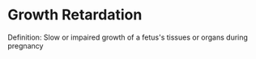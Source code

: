 # Growth Retardation

Definition: Slow or impaired growth of a fetus's tissues or organs during pregnancy